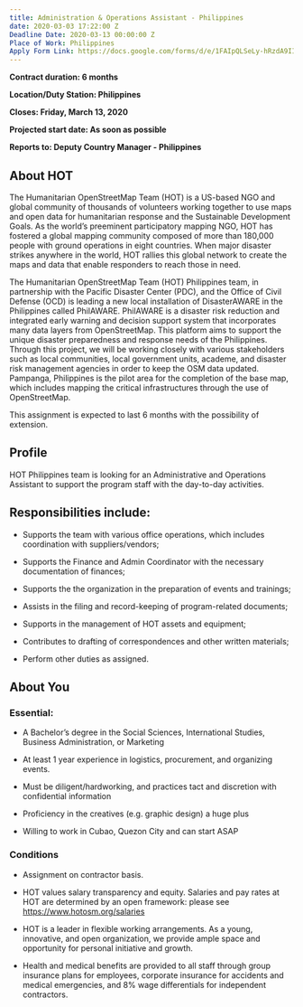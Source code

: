 ```yaml
---
title: Administration & Operations Assistant - Philippines
date: 2020-03-03 17:22:00 Z
Deadline Date: 2020-03-13 00:00:00 Z
Place of Work: Philippines
Apply Form Link: https://docs.google.com/forms/d/e/1FAIpQLSeLy-hRzdA9IIL2s80n74mdoQu9p5obiOPR-r5kPsKUmT7d6Q/viewform
---
```


**Contract duration: 6 months**

**Location/Duty Station: Philippines**

**Closes: Friday, March 13, 2020**

**Projected start date: As soon as possible**

**Reports to: Deputy Country Manager - Philippines**

## About HOT

The Humanitarian OpenStreetMap Team (HOT) is a US-based NGO and global community of thousands of volunteers working together to use maps and open data for humanitarian response and the Sustainable Development Goals. As the world’s preeminent participatory mapping NGO, HOT has fostered a global mapping community composed of more than 180,000 people with ground operations in eight countries. When major disaster strikes anywhere in the world, HOT rallies this global network to create the maps and data that enable responders to reach those in need.

The Humanitarian OpenStreetMap Team (HOT) Philippines team, in partnership with the Pacific Disaster Center (PDC), and the Office of Civil Defense (OCD) is leading a new local installation of DisasterAWARE in the Philippines called PhilAWARE. PhilAWARE is a disaster risk reduction and integrated early warning and decision support system that incorporates many data layers from OpenStreetMap. This platform aims to support the unique disaster preparedness and response needs of the Philippines. Through this project, we will be working closely with various stakeholders such as local communities, local government units, academe, and disaster risk management agencies in order to keep the OSM data updated. Pampanga, Philippines is the pilot area for the completion of the base map, which includes mapping the critical infrastructures through the use of OpenStreetMap.

This assignment is expected to last 6 months with the possibility of extension.

## Profile

HOT Philippines team is looking for an Administrative and Operations Assistant to support the program staff with the day-to-day activities.

## Responsibilities include:

* Supports the team with various office operations, which includes coordination with suppliers/vendors;

* Supports the Finance and Admin Coordinator with the necessary documentation of finances;

* Supports the the organization in the preparation of events and trainings;

* Assists in the filing and record-keeping of program-related documents;

* Supports in the management of HOT assets and equipment;

* Contributes to drafting of correspondences and other written materials;

* Perform other duties as assigned.

## About You

### Essential:

* A Bachelor’s degree in the Social Sciences, International Studies, Business Administration, or Marketing

* At least 1 year experience in logistics, procurement, and organizing events.

* Must be diligent/hardworking, and practices tact and discretion with confidential information

* Proficiency in the creatives (e.g. graphic design) a huge plus

* Willing to work in Cubao, Quezon City and can start ASAP

### Conditions

* Assignment on contractor basis.

* HOT values salary transparency and equity. Salaries and pay rates at HOT are determined by an open framework: please see https://www.hotosm.org/salaries

* HOT is a leader in flexible working arrangements. As a young, innovative, and open organization, we provide ample space and opportunity for personal initiative and growth.

* Health and medical benefits are provided to all staff through group insurance plans for employees, corporate insurance for accidents and medical emergencies, and 8% wage differentials for independent contractors.